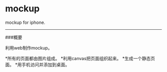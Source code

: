 mockup
======

mockup for iphone.

* * *

###概要

利用web制作mockup。

*所有的页面都由图片组成。
*利用canvas把页面组织起来。
*生成一个静态页面。
*用手机访问并添加到桌面。